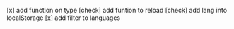 [x] add function on type
[check] add funtion to reload
[check] add lang into localStorage
[x] add filter to languages


